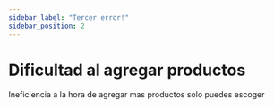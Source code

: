 ```yaml
---
sidebar_label: "Tercer error!"
sidebar_position: 2
---
```

# Dificultad al agregar productos
Ineficiencia a la hora de agregar mas productos solo puedes escoger 
